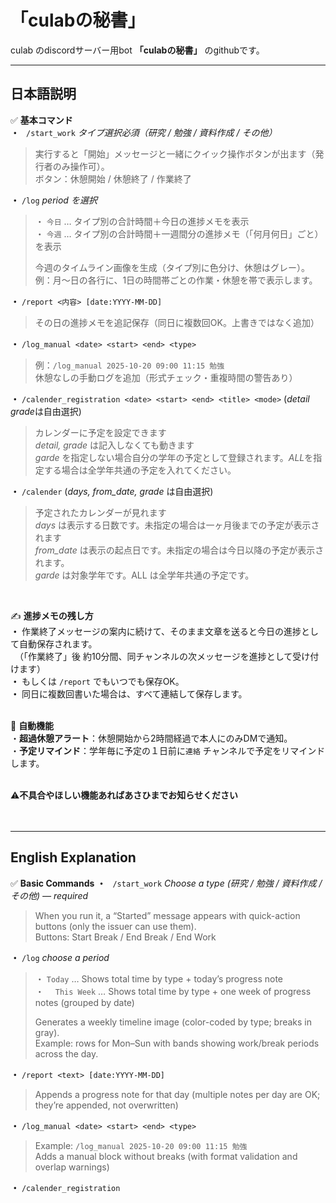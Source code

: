 # 「culabの秘書」

culab のdiscordサーバー用bot **「culabの秘書」** のgithubです。

***
## 日本語説明

✅ **基本コマンド**<br>
**・**  ` /start_work` *タイプ選択必須（研究 / 勉強 / 資料作成 / その他）*
> 実行すると「開始」メッセージと一緒にクイック操作ボタンが出ます（発行者のみ操作可）。<br>
> ボタン：休憩開始 / 休憩終了 / 作業終了

**・** `/log` *period を選択*
> ・ `今日` … タイプ別の合計時間＋今日の進捗メモを表示<br>
> ・ `今週` … タイプ別の合計時間＋一週間分の進捗メモ（「何月何日」ごと）を表示<br>
> 
> 今週のタイムライン画像を生成（タイプ別に色分け、休憩はグレー）。<br>
> 例：月〜日の各行に、1日の時間帯ごとの作業・休憩を帯で表示します。

**・** `/report <内容> [date:YYYY-MM-DD] `
> その日の進捗メモを追記保存（同日に複数回OK。上書きではなく追加）

**・** `/log_manual <date> <start> <end> <type> `
> 例：`/log_manual 2025-10-20 09:00 11:15 勉強`<br>
> 休憩なしの手動ログを追加（形式チェック・重複時間の警告あり）

**・** `/calender_registration <date> <start> <end> <title> <mode>` (*detail grade*は自由選択)
> カレンダーに予定を設定できます<br>
> *detail, grade* は記入しなくても動きます<br>
> *garde* を指定しない場合自分の学年の予定として登録されます。*ALL*を指定する場合は全学年共通の予定を入れてください。<br>

**・** `/calender` (*days, from_date, grade* は自由選択)
> 予定されたカレンダーが見れます<br>
> *days* は表示する日数です。未指定の場合は一ヶ月後までの予定が表示されます<br>
> *from_date* は表示の起点日です。未指定の場合は今日以降の予定が表示されます。<br>
> *garde* は対象学年です。ALL は全学年共通の予定です。<br>
<br>

✍️ **進捗メモの残し方**<br>
**・** 作業終了メッセージの案内に続けて、そのまま文章を送ると今日の進捗として自動保存されます。<br>
　（「作業終了」後 約10分間、同チャンネルの次メッセージを進捗として受け付けます）<br>
**・** もしくは `/report` でもいつでも保存OK。<br>
**・** 同日に複数回書いた場合は、すべて連結して保存します。<br>
<br>

🔔 **自動機能**<br>
・**超過休憩アラート**：休憩開始から2時間経過で本人にのみDMで通知。<br>
・**予定リマインド**：学年毎に予定の１日前に`連絡` チャンネルで予定をリマインドします。<br>
<br>

⚠️**不具合やほしい機能あればあさひまでお知らせください**
<br>
<br>
<br>

***
## English Explanation


✅ **Basic Commands**
**・**  ` /start_work` *Choose a type (研究 / 勉強 / 資料作成 / その他) — required*
> When you run it, a “Started” message appears with quick-action buttons (only the issuer can use them).<br>
> Buttons: Start Break / End Break / End Work<br>

**・** `/log` *choose a period*
> ・  `Today` … Shows total time by type + today’s progress note<br>
> ・　 `This Week` … Shows total time by type + one week of progress notes (grouped by date)<br>
> 
> Generates a weekly timeline image (color-coded by type; breaks in gray).<br>
> Example: rows for Mon–Sun with bands showing work/break periods across the day.<br>

**・** `/report <text> [date:YYYY-MM-DD] `
> Appends a progress note for that day (multiple notes per day are OK; they’re appended, not overwritten)

**・** `/log_manual <date> <start> <end> <type> `
> Example: `/log_manual 2025-10-20 09:00 11:15 勉強`<br>
> Adds a manual block without breaks (with format validation and overlap warnings)<br>

**・** `/calender_registration` <date> <start> <end> <title> <mode> (*detail, grade* optional)
> Register an event on the calendar  <br>
> *detail, grade* are optional  <br>
> If *grade* is omitted, it registers to your own grade. If you choose *ALL*, please use it for events common to all grades.<br>

**・** `/calender` (*days, from_date, grade* optional)
> View scheduled calendar items  <br>
> *days* is the number of days to display. If omitted, it shows up to one month ahead  <br>
> *from_date* is the start date of the view. If omitted, events from today onward are shown  <br>
> *grade* is the target grade. *ALL* means events common to all grades<br>
<br>

✍️ **How to Leave Progress Notes**<br>
**・** Right after the “End Work” message, just send your text; it is automatically saved as today’s progress.  <br>
　　(For about 10 minutes after “End Work,” your next message in the same channel is treated as progress.)<br>
**・** You can also save at any time with `/report`.  <br>
**・** If you write multiple notes on the same day, they are concatenated (not overwritten).<br>
<br>

🔔 **Automation**<br>
・**Break Overrun Alert**: If a break lasts 2 hours, a DM reminder is sent to the user only.  <br>
・**Event Reminder**: One day before an event, a reminder is posted in the `連絡` channel for each relevant grade.<br>
<br>

⚠️ **If you find bugs or want features, please ping あさひ.**

